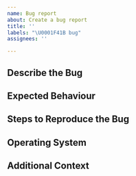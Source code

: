 ```yaml
---
name: Bug report
about: Create a bug report
title: ''
labels: "\U0001F41B bug"
assignees: ''

---
```


## Describe the Bug


## Expected Behaviour


## Steps to Reproduce the Bug


## Operating System


## Additional Context
